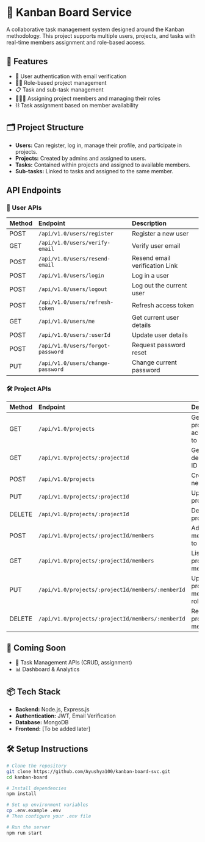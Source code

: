 # 🧩 Kanban Board Service

A collaborative task management system designed around the Kanban methodology. This project supports multiple users, projects, and tasks with real-time members assignment and role-based access.

## 🚀 Features

- 🔐 User authentication with email verification
- 🧑‍💼 Role-based project management
- 📋 Task and sub-task management
- 🧑‍🤝‍🧑 Assigning project members and managing their roles
- ⛓️ Task assignment based on member availability

## 🗂️ Project Structure

- **Users:** Can register, log in, manage their profile, and participate in projects.
- **Projects:** Created by admins and assigned to users.
- **Tasks:** Contained within projects and assigned to available members.
- **Sub-tasks:** Linked to tasks and assigned to the same member.

## API Endpoints

### 👤 User APIs

| Method | Endpoint                          | Description                    |
| :----- | :-------------------------------- | :----------------------------- |
| POST   | `/api/v1.0/users/register`        | Register a new user            |
| GET    | `/api/v1.0/users/verify-email`    | Verify user email              |
| POST   | `/api/v1.0/users/resend-email`    | Resend email verification Link |
| POST   | `/api/v1.0/users/login`           | Log in a user                  |
| POST   | `/api/v1.0/users/logout`          | Log out the current user       |
| POST   | `/api/v1.0/users/refresh-token`   | Refresh access token           |
| GET    | `/api/v1.0/users/me`              | Get current user details       |
| POST   | `/api/v1.0/users/:userId`         | Update user details            |
| POST   | `/api/v1.0/users/forgot-password` | Request password reset         |
| PUT    | `/api/v1.0/users/change-password` | Change current password        |

### 🛠️ Project APIs

| Method | Endpoint                                          | Description                         |
| :----- | :------------------------------------------------ | :---------------------------------- |
| GET    | `/api/v1.0/projects`                              | Get all projects accessible to user |
| GET    | `/api/v1.0/projects/:projectId`                   | Get project details by ID           |
| POST   | `/api/v1.0/projects`                              | Create a new project                |
| PUT    | `/api/v1.0/projects/:projectId`                   | Update a project                    |
| DELETE | `/api/v1.0/projects/:projectId`                   | Delete a project                    |
| POST   | `/api/v1.0/projects/:projectId/members`           | Add member(s) to a project          |
| GET    | `/api/v1.0/projects/:projectId/members`           | List all project members            |
| PUT    | `/api/v1.0/projects/:projectId/members/:memberId` | Update project member's role        |
| DELETE | `/api/v1.0/projects/:projectId/members/:memberId` | Remove a project member             |

## 📌 Coming Soon

- 🧱 Task Management APIs (CRUD, assignment)
- 📊 Dashboard & Analytics

## 📦 Tech Stack

- **Backend:** Node.js, Express.js
- **Authentication:** JWT, Email Verification
- **Database:** MongoDB
- **Frontend:** [To be added later]

## 🛠️ Setup Instructions

```bash
# Clone the repository
git clone https://github.com/Ayushya100/kanban-board-svc.git
cd kanban-board

# Install dependencies
npm install

# Set up environment variables
cp .env.example .env
# Then configure your .env file

# Run the server
npm run start
```
